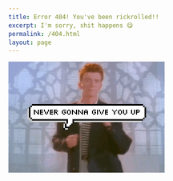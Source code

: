 ```yaml
---
title: Error 404! You've been rickrolled!!
excerpt: I'm sorry, shit happens 😋
permalink: /404.html
layout: page
---
```



[![Click here to come back home!](assets/imgs/rickroll.gif "Click here to come back home!")](../)

<br><br>